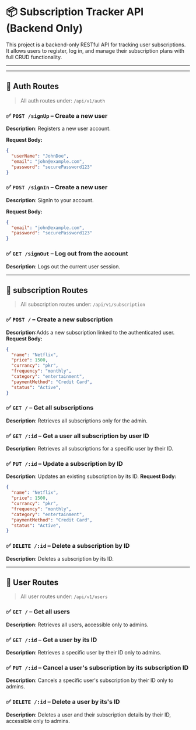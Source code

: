 # 📦 Subscription Tracker API (Backend Only)

This project is a backend-only RESTful API for tracking user subscriptions. It allows users to register, log in, and manage their subscription plans with full CRUD functionality.

---


---

## 🔐 Auth Routes

> All auth routes under: `/api/v1/auth`

### ✅ `POST /signUp` – Create a new user

**Description**: Registers a new user account.

**Request Body:**
```json
{
  "userName": "JohnDoe",
  "email": "john@example.com",
  "password": "securePassword123"
}


```
### ✅ `POST /signIn` – Create a new user

**Description**: SignIn to your account.

**Request Body:**
```json
{
  "email": "john@example.com",
  "password": "securePassword123"
}

```
### ✅ `GET /signOut` – Log out from the account
**Description**: Logs out the current user session.



-------------------------------------------------------------------------------


## 🔐 subscription Routes
> All subscription routes under: `/api/v1/subscription`

### ✅ `POST /` – Create a new subscription
**Description**:Adds a new subscription linked to the authenticated user.
**Request Body:**
```json
{
  "name": "Netflix",
  "price": 1500,
  "currancy": "pkr",
  "frequency": "monthly",
  "category": "entertainment",
  "paymentMethod": "Credit Card",
  "status": "Active",
}
```

### ✅ `GET /` – Get all subscriptions
**Description**: Retrieves all subscriptions only for the admin.

### ✅ `GET /:id` – Get a user all subscription by user ID
**Description**: Retrieves all subscriptions for a specific user by their ID.

### ✅ `PUT /:id` – Update a subscription by ID
**Description**: Updates an existing subscription by its ID.
**Request Body:**
```json
{
  "name": "Netflix",
  "price": 1500,
  "currancy": "pkr",
  "frequency": "monthly",
  "category": "entertainment",
  "paymentMethod": "Credit Card",
  "status": "Active",
}
```

### ✅ `DELETE /:id` – Delete a subscription by ID
**Description**: Deletes a subscription by its ID.



-------------------------------------------------------------------------------
## 🔐 User Routes
> All user routes under: `/api/v1/users`

### ✅ `GET /` – Get all users
**Description**: Retrieves all users, accessible only to admins.


### ✅ `GET /:id` – Get a user  by its ID
**Description**: Retrieves a specific user by their ID only to admins.


### ✅ `PUT /:id` – Cancel a user's subscription by its subscription ID
**Description**: Cancels a specific user's subscription by their ID only to admins.

### ✅ `DELETE /:id` – Delete a user by its's ID
**Description**: Deletes a user and their subscription details by their ID, accessible only to admins.
